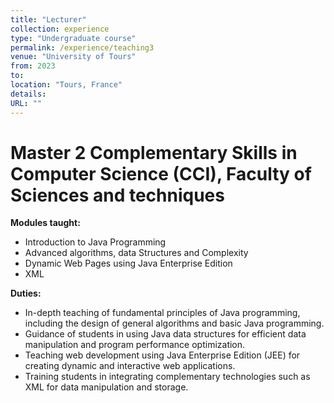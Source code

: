 ```yaml
---
title: "Lecturer"
collection: experience
type: "Undergraduate course"
permalink: /experience/teaching3
venue: "University of Tours"
from: 2023
to: 
location: "Tours, France"
details:
URL: ""
---
```


Master 2 Complementary Skills in Computer Science (CCI), Faculty of Sciences and techniques
======

**Modules taught:**
- Introduction to Java Programming
- Advanced algorithms, data Structures and Complexity
- Dynamic Web Pages using Java Enterprise Edition
- XML

**Duties:**
- In-depth teaching of fundamental principles of Java programming, including the design of general algorithms and basic Java programming.
- Guidance of students in using Java data structures for efficient data manipulation and program performance optimization.
- Teaching web development using Java Enterprise Edition (JEE) for creating dynamic and interactive web applications.
- Training students in integrating complementary technologies such as XML for data manipulation and storage.


